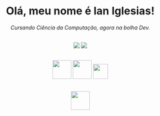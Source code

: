 <div align="center">
  <h1> Olá, meu nome é Ian Iglesias! </h1>
  <em>Cursando Ciência da Computação, agora na bolha Dev.</em><br><br>
  
  <a href="https://www.linkedin.com/in/ian-iglesias/" target="_blank"><img src="https://img.shields.io/badge/-LinkedIn-%230077B5?style=for-the-badge&logo=linkedin&logoColor=white" target="_blank"></a>
  <a href = "mailto:iansants1998@gmail.com"><img src="https://img.shields.io/badge/-Gmail-%23333?style=for-the-badge&logo=gmail&logoColor=white" target="_blank"></a>
  
  
 ##

<div align="center">
  <img height="50vh" src="https://cdn.jsdelivr.net/gh/devicons/devicon/icons/html5/html5-plain-wordmark.svg" />
  <img height="50vh" src="https://cdn.jsdelivr.net/gh/devicons/devicon/icons/css3/css3-plain-wordmark.svg" />
  <img height="40vh" src="https://cdn.jsdelivr.net/gh/devicons/devicon/icons/javascript/javascript-plain.svg" />
</div>

##
  
<div align="center">
  <img height="50vh" src="https://github.com/ian-iglesias/ian-iglesias/blob/main/potencia-tech-angular-ifood.png" />
</div>
